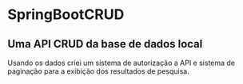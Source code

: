 # SpringBootCRUD

## Uma API CRUD da base de dados local

Usando os dados criei um sistema de autorização a API e sistema de paginação para a exibição dos resultados de pesquisa.
